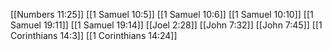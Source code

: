 [[Numbers 11:25]]
[[1 Samuel 10:5]]
[[1 Samuel 10:6]]
[[1 Samuel 10:10]]
[[1 Samuel 19:11]]
[[1 Samuel 19:14]]
[[Joel 2:28]]
[[John 7:32]]
[[John 7:45]]
[[1 Corinthians 14:3]]
[[1 Corinthians 14:24]]
